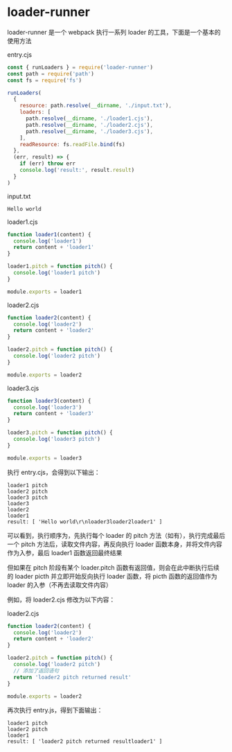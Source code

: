 # loader-runner

loader-runner 是一个 webpack 执行一系列 loader 的工具，下面是一个基本的使用方法

entry.cjs
```js
const { runLoaders } = require('loader-runner')
const path = require('path')
const fs = require('fs')

runLoaders(
  {
    resource: path.resolve(__dirname, './input.txt'),
    loaders: [
      path.resolve(__dirname, './loader1.cjs'),
      path.resolve(__dirname, './loader2.cjs'),
      path.resolve(__dirname, './loader3.cjs'),
    ],
    readResource: fs.readFile.bind(fs)
  },
  (err, result) => {
    if (err) throw err
    console.log('result:', result.result)
  }
)
```

input.txt

```
Hello world
```

loader1.cjs

```js
function loader1(content) {
  console.log('loader1')
  return content + 'loader1'
}

loader1.pitch = function pitch() {
  console.log('loader1 pitch')
}

module.exports = loader1
```

loader2.cjs

```js
function loader2(content) {
  console.log('loader2')
  return content + 'loader2'
}

loader2.pitch = function pitch() {
  console.log('loader2 pitch')
}

module.exports = loader2
```

loader3.cjs

```js
function loader3(content) {
  console.log('loader3')
  return content + 'loader3'
}

loader3.pitch = function pitch() {
  console.log('loader3 pitch')
}

module.exports = loader3
```

执行 entry.cjs，会得到以下输出：

```
loader1 pitch
loader2 pitch
loader3 pitch
loader3
loader2
loader1
result: [ 'Hello world\r\nloader3loader2loader1' ]
```

可以看到，执行顺序为，先执行每个 loader 的 pitch 方法（如有），执行完成最后一个 pitch 方法后，读取文件内容，再反向执行 loader 函数本身，并将文件内容作为入参，最后 loader1 函数返回最终结果

但如果在 pitch 阶段有某个 loader.pitch 函数有返回值，则会在此中断执行后续的 loader picth 并立即开始反向执行 loader 函数，将 picth 函数的返回值作为 loader 的入参（不再去读取文件内容）

例如，将 loader2.cjs 修改为以下内容：

loader2.cjs

```js
function loader2(content) {
  console.log('loader2')
  return content + 'loader2'
}

loader2.pitch = function pitch() {
  console.log('loader2 pitch')
  // 添加了返回语句
  return 'loader2 pitch returned result'
}

module.exports = loader2
```

再次执行 entry.js，得到下面输出：

```
loader1 pitch
loader2 pitch
loader1
result: [ 'loader2 pitch returned resultloader1' ]
```
